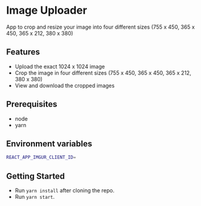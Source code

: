 # Image Uploader
App to crop and resize your image into four different sizes (755 x 450, 365 x 450, 365 x 212, 380 x 380)

## Features
* Upload the exact 1024 x 1024 image
* Crop the image in four different sizes (755 x 450, 365 x 450, 365 x 212, 380 x 380)
* View and download the cropped images

## Prerequisites
* node
* yarn 

## Environment variables
```sh
REACT_APP_IMGUR_CLIENT_ID=
```

## Getting Started
- Run `yarn install` after cloning the repo.
- Run `yarn start`.
